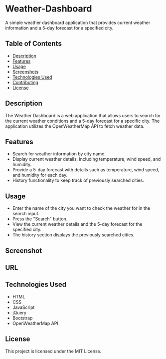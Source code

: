 # Weather-Dashboard
A simple weather dashboard application that provides current weather information and a 5-day forecast for a specified city.

## Table of Contents

- [Description](#description)
- [Features](#features)
- [Usage](#usage)
- [Screenshots](#screenshots)
- [Technologies Used](#technologies-used)
- [Contributing](#contributing)
- [License](#license)

## Description

The Weather Dashboard is a web application that allows users to search for the current weather conditions and a 5-day forecast for a specific city. The application utilizes the OpenWeatherMap API to fetch weather data.

## Features

- Search for weather information by city name.
- Display current weather details, including temperature, wind speed, and humidity.
- Provide a 5-day forecast with details such as temperature, wind speed, and humidity for each day.
- History functionality to keep track of previously searched cities.

## Usage
- Enter the name of the city you want to check the weather for in the search input.
- Press the "Search" button.
- View the current weather details and the 5-day forecast for the specified city.
- The history section displays the previously searched cities.

## Screenshot

## URL

## Technologies Used
- HTML
- CSS
- JavaScript
- jQuery
- Bootstrap
- OpenWeatherMap API

## License
This project is licensed under the MIT License.